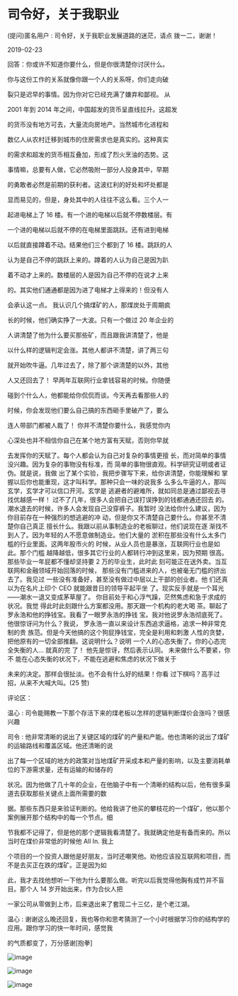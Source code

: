 # 司令好，关于我职业

(提问)匿名用户 : 司令好，关于我职业发展道路的迷茫，请点 拨一二，谢谢！

2019-02-23

回答：你或许不知道你要什么，但是你很清楚你讨厌什么。

你与这份工作的关系就像你跟一个人的关系呀，你们走向破

裂只是迟早的事情。因为你对它已经充满了嫌弃和鄙视。 从

2001 年到 2014 年之间，中国超发的货币呈直线拉升。这超发

的货币没有地方可去，大量流向房地产。当然城市化进程和

数亿人从农村迁移到城市的住房需求也是真实的。这种真实

的需求和超发的货币相互叠加，形成了烈火烹油的态势。这

事情嘛，总要有人做，它必然吸附一部分人投身其中，早期

的勇敢者必然是前期的获利者。这波红利的好处和坏处都是

显而易见的，但是，身处其中的人往往不这么看。三个人一

起进电梯上了 16 楼。有一个进的电梯以后就不停数楼层。有

一个进的电梯以后就不停的在电梯里面跳跃。还有进到电梯

以后就直接蹲着不动。结果他们三个都到了 16 楼。跳跃的人

认为是自己不停的跳跃上来的。蹲着的人认为自己是因为趴

着不动才上来的。数楼层的人是因为自己不停的在说才上来

的。其实他们通通都是因为进了电梯才上得来的！但没有人

会承认这一点。 我认识几个搞煤矿的人，那煤炭处于周期疯

长的时候，他们确实挣了一大波。只有一个做过 20 年企业的

人讲清楚了他为什么要买那些矿，而且跟我讲清楚了，他是

以什么样的逻辑判定会涨。其他人都讲不清楚，讲了两三句

就开始吹牛逼。几年过去了，除了那个讲清楚的以外，其他

人又还回去了！ 早两年互联网行业拿钱容易的时候。你随便

碰到个什么人，他都能给你侃侃而谈。今天再去看那些人的

时候，你会发现他们要么自己搞的东西砸手里破产了，要么

连人带部门都被人裁了！ 你并不清楚你要什么，我感觉你内

心深处也并不相信你自己在某个地方富有天赋，否则你早就

去发挥你的天赋了。每个人都会认为自己对复杂的事情更擅 长，而对简单的事情没兴趣。因为复杂的事物没有标准，而 简单的事物很直观。科学研究证明或者证伪。就是说，我做 出了某个实验，我把步骤写下来，给你讲清楚，你能理解和 掌握以后你也能重现，这才叫科学。那种只会一味的说我多 么多么牛逼的人，那叫玄学，玄学才可以信口开河。玄学是 逃避者的避难所，就如同总是通过鄙视去寻找优越感一样！ 过不了几年，很多人会把自己误打误挣到的钱都通通还回去 的。潮水退去的时候，许多人会发现自己没穿裤子。我暂时 没法给你什么建议，因为你目前存在一种强烈的想逃避的冲 动，但是你又不清楚自己要什么。你甚至不清楚你自己真正 擅长什么。我跟以前从事制造业的老板聊过，他们说现在逐 渐找不到人了。因为年轻的人不愿意做制造业。他们大量的 淤积在那些没有什么太多门槛的行业里面。这两年股市火的 时候，从业人员也是暴涨，互联网行业也是如此。那个门槛 越降越低，很多其它行业的人都转行冲到这里来，因为预期 很高。那些毕业一年屁都不懂却坚持要 2 万的毕业生，此时此 刻可能正在送外卖。当互联网和金融领域开始回落的时候， 那些没有门槛进来的人，也被毫无门槛的挤出去了。我见过 一些没有准备好，甚至没有做过中层以上干部的创业者。他 们还真以为在名片上印个 CEO 就能跟昔日的领导平起平坐 了。现实反手就是一个耳光——潮水一退又变成茅草屋了。 你目前处于和心浮气躁，茫然焦虑和急于求成的状况。我觉 得此时此刻跟什么方案都没用。那天跟一个机构的老大喝 茶。聊起了罗永浩和他的挣钱宝。我看了一眼罗永浩的挣钱 宝。我对他说罗永浩彻底死了。他很惊讶问为什么？我说， 罗永浩一直以来设计东西追求逼格，追求一种非常克制的贵 族范。但是今天他搞的这个狗屁挣钱宝，完全是利用和刺激 人性的贪婪，把他原有的一切全部推翻。这说明什么？说明 一个人的心态失衡了。你的心态完全失衡的人... 就真的完 了！ 他先是惊讶，然后表示认同。 未来做什么不要紧，你不 能在心态失衡的状况下，不能在逃避和焦虑的状况下做关于

未来的决定。那样会很扯淡。也不会有什么好的结果！你看 过下棋吗？高手过招，从来不大喊大叫。(25 赞)

评论区：

温心 : 司令能赐教一下那个存活下来的煤老板以怎样的逻辑判断煤价会涨吗？很感兴趣

司令 : 他非常清晰的说出了关键区域的煤矿的产量和产能。他也清晰的说出了煤矿的运输路线和覆盖区域。他还清晰的说

出了每一个区域的地方的政策对当地煤矿开采成本和产量的影响，以及主要消耗单位的下游需求量，还有运输的和储存的

状况。因为他做了几十年的企业，在他脑子中有一个清晰的结构以后，他有很多渠道去获取那些关键点上面所需要的数

据。那些东西只是来验证判断的。他给我讲了他买的攀枝花的一个煤矿，他以那个案例展开那个结构中的每一个节点。细

节我都不记得了，但是他的那个逻辑我看清楚了。我就确定他是有备而来的。所以当时在煤价非常低的时候他 All In. 我上

个项目的一个投资人跟他是好朋友，当时还嘲笑他。劝他应该投互联网和项目，而不是去买正在跌的煤矿。正是因为如

此，我才去找他想听一下他为什么要那么做。听完以后我觉得他胸有成竹并不盲目。那个人 14 岁开始出来，作为合伙人把

一家公司从零做到上市，后来退出来了套现二十三亿，是个老江湖。

温心 : 谢谢这么晚还回复，我也等你和思考猜测了一个小时根据学习你的结构学的应用。跟你学习的快一年时间，感觉我

的气质都变了，万分感谢[抱拳]

![image](img/Image_145.png)

![image](img/Image_146.png)

![image](img/Image_147.png)